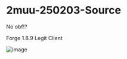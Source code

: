 # 2muu-250203-Source

No obf!?

Forge 1.8.9 Legit Client

![image](https://github.com/user-attachments/assets/04a83919-3143-4244-8ac5-85fe7581d6be)
